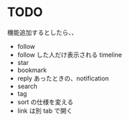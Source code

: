# TODO
機能追加するとしたら、、
* follow
* follow した人だけ表示される timeline
* star
* bookmark
* reply あったときの、notification
* search
* tag
* sort の仕様を変える
* link は別 tab で開く

